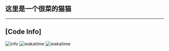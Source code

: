 ## 这里是一个很菜的猫猫
---
## [Code Info]
![info](https://github-readme-stats.vercel.app/api?username=Small-Miao&show_icons=true&count_private=true&hide=prs&theme=vue&custom_title=%F0%9F%92%95%20Github%20Stats&count_private=true)
![wakatime](https://wakatime.com/share/@Small_Miao/3e9c862a-152a-4158-bc66-7cb5aecaa9ff.svg)
![wakatime](https://wakatime.com/share/@Small_Miao/faa447aa-0d69-406e-a563-364cbccde05f.svg)
